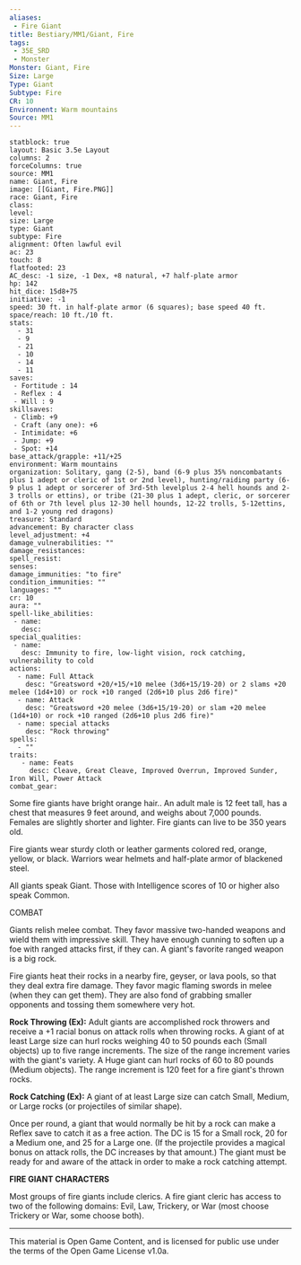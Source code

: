 ```yaml
---
aliases:
 - Fire Giant
title: Bestiary/MM1/Giant, Fire
tags: 
 - 35E_SRD
 - Monster
Monster: Giant, Fire
Size: Large
Type: Giant
Subtype: Fire
CR: 10
Environnent: Warm mountains
Source: MM1
---
```


```statblock
statblock: true
layout: Basic 3.5e Layout
columns: 2
forceColumns: true
source: MM1 
name: Giant, Fire
image: [[Giant, Fire.PNG]]
race: Giant, Fire
class: 
level: 
size: Large
type: Giant
subtype: Fire
alignment: Often lawful evil
ac: 23
touch: 8
flatfooted: 23
AC_desc: -1 size, -1 Dex, +8 natural, +7 half-plate armor
hp: 142
hit_dice: 15d8+75
initiative: -1
speed: 30 ft. in half-plate armor (6 squares); base speed 40 ft.
space/reach: 10 ft./10 ft.
stats:
  - 31
  - 9
  - 21
  - 10
  - 14
  - 11
saves:
 - Fortitude : 14
 - Reflex : 4
 - Will : 9
skillsaves:
 - Climb: +9
 - Craft (any one): +6
 - Intimidate: +6
 - Jump: +9
 - Spot: +14
base_attack/grapple: +11/+25
environment: Warm mountains
organization: Solitary, gang (2-5), band (6-9 plus 35% noncombatants plus 1 adept or cleric of 1st or 2nd level), hunting/raiding party (6-9 plus 1 adept or sorcerer of 3rd-5th levelplus 2-4 hell hounds and 2-3 trolls or ettins), or tribe (21-30 plus 1 adept, cleric, or sorcerer of 6th or 7th level plus 12-30 hell hounds, 12-22 trolls, 5-12ettins, and 1-2 young red dragons)
treasure: Standard
advancement: By character class
level_adjustment: +4
damage_vulnerabilities: ""
damage_resistances: 
spell_resist: 
senses: 
damage_immunities: "to fire"
condition_immunities: ""
languages: ""
cr: 10
aura: ""
spell-like_abilities:
 - name: 
   desc: 
special_qualities:
 - name:
   desc: Immunity to fire, low-light vision, rock catching, vulnerability to cold
actions:
  - name: Full Attack
    desc: "Greatsword +20/+15/+10 melee (3d6+15/19-20) or 2 slams +20 melee (1d4+10) or rock +10 ranged (2d6+10 plus 2d6 fire)"
  - name: Attack
    desc: "Greatsword +20 melee (3d6+15/19-20) or slam +20 melee (1d4+10) or rock +10 ranged (2d6+10 plus 2d6 fire)"
  - name: special attacks
    desc: "Rock throwing"
spells:
  - ""
traits:
   - name: Feats
     desc: Cleave, Great Cleave, Improved Overrun, Improved Sunder, Iron Will, Power Attack
combat_gear:  
```


Some fire giants have bright orange hair.. An adult male is 12 feet tall, has a chest that measures 9 feet around, and weighs about 7,000 pounds. Females are slightly shorter and lighter. Fire giants can live to be 350 years old.

Fire giants wear sturdy cloth or leather garments colored red, orange, yellow, or black. Warriors wear helmets and half-plate armor of blackened steel.

All giants speak Giant. Those with Intelligence scores of 10 or higher also speak Common.

COMBAT

Giants relish melee combat. They favor massive two-handed weapons and wield them with impressive skill. They have enough cunning to soften up a foe with ranged attacks first, if they can. A giant's favorite ranged weapon is a big rock.

Fire giants heat their rocks in a nearby fire, geyser, or lava pools, so that they deal extra fire damage. They favor magic flaming swords in melee (when they can get them). They are also fond of grabbing smaller opponents and tossing them somewhere very hot.


**Rock Throwing (Ex):** Adult giants are accomplished rock throwers and receive a +1 racial bonus on attack rolls when throwing rocks. A giant of at least Large size can hurl rocks weighing 40 to 50 pounds each (Small objects) up to five range increments. The size of the range increment varies with the giant's variety. A Huge giant can hurl rocks of 60 to 80 pounds (Medium objects). The range increment is 120 feet for a fire giant's thrown rocks.


**Rock Catching (Ex):** A giant of at least Large size can catch Small, Medium, or Large rocks (or projectiles of similar shape).

Once per round, a giant that would normally be hit by a rock can make a Reflex save to catch it as a free action. The DC is 15 for a Small rock, 20 for a Medium one, and 25 for a Large one. (If the projectile provides a magical bonus on attack rolls, the DC increases by that amount.) The giant must be ready for and aware of the attack in order to make a rock catching attempt.


**FIRE GIANT CHARACTERS**


Most groups of fire giants include clerics. A fire giant cleric has access to two of the following domains: Evil, Law, Trickery, or War (most choose Trickery or War, some choose both).

---

This material is Open Game Content, and is licensed for public use under the terms of the Open Game License v1.0a.
